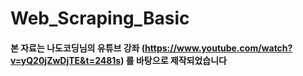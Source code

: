 # Web_Scraping_Basic
#### 본 자료는 나도코딩님의 유튜브 강좌 (https://www.youtube.com/watch?v=yQ20jZwDjTE&t=2481s) 를 바탕으로 제작되었습니다
